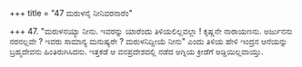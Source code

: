 +++
title = "47 ಮರುಳನೈ ನೀನಿವರನಾರೆಂ"

+++
47. "ಮರುಳನಯ್ಯಾ ನೀನು. ಇವರನ್ನು ಯಾರೆಂದು ತಿಳಿಯಲಿಲ್ಲವಲ್ಲಾ ! ಕೃಷ್ಣನೇ ನಾರಾಯಣನು. ಅರ್ಜುನನು ನರನಲ್ಲವೇ ? ಇವರು ಸಾಮಾನ್ಯ ಮನುಷ್ಯರೇ ? ಮರುಳನಿದ್ದೀಯೆ ನೀನು" ಎಂದು ತಿಳಿಯ ಹೇಳಿ ಇಂದ್ರನ ಆನೆಯನ್ನು ಬ್ರಹ್ಮದೇವನು ಹಿಂತಿರುಗಿಸಿದನು. ಇತ್ತಕಡೆ ಆ ವನಪ್ರದೇಶದಲ್ಲಿ ನಡೆದ ಅಗ್ನಿಯ ಕ್ರೀಡೆಗೆ ಅಡ್ಡಿಯಿಲ್ಲವಾಯ್ತು.